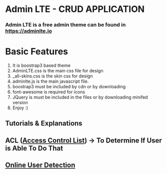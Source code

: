 # Admin LTE - CRUD APPLICATION

### Admin LTE is a free admin theme can be found in https://adminlte.io

# Basic Features

1.  It is boostrap3 based theme
2.  AdminLTE.css is the main css file for design
3.  \_all-skins.css is the skin css for design
4.  adminlte.js is the main javascript file.
5.  boostrap3 must be included by cdn or by downloading
6.  font-awesome is required for icons
7.  JQuery is must be included in the files or by downloading minifed version
8.  Enjoy :)

## Tutorials & Explanations
## ACL ([Access Control List](tutorials/acl.md)) -> To Determine If User is Able To Do That
## [Online User Detection](tutorials/oud.md)